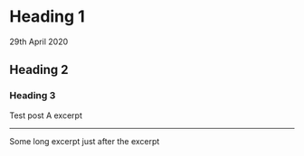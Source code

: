 # Heading 1
<time datetime="29-04-2020">29th April 2020</time>

## Heading 2

### Heading 3

Test post A excerpt

-------

Some long excerpt just after the excerpt
